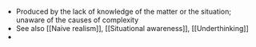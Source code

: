 - Produced by the lack of knowledge of the matter or the situation; unaware of the causes of complexity
- See also [[Naive realism]], [[Situational awareness]], [[Underthinking]]
-